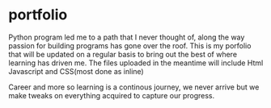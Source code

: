 # portfolio
Python program led me to a path that I never thought of, along the way passion for building programs has gone over the roof.
This is my porfolio that will be updated on a regular basis to bring out the best of where learning has driven me.
The files uploaded in the meantime will include Html Javascript and CSS(most done as inline)

Career and more so learning is a continous journey, we never arrive but we make tweaks on everything acquired to capture our progress.
